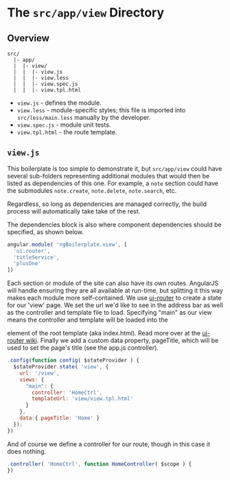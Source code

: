 # The `src/app/view` Directory

## Overview

```
src/
  |- app/
  |  |- view/
  |  |  |- view.js
  |  |  |- view.less
  |  |  |- view.spec.js
  |  |  |- view.tpl.html
```

- `view.js` - defines the module.
- `view.less` - module-specific styles; this file is imported into
  `src/less/main.less` manually by the developer.
- `view.spec.js` - module unit tests.
- `view.tpl.html` - the route template.

## `view.js`

This boilerplate is too simple to demonstrate it, but `src/app/view` could have
several sub-folders representing additional modules that would then be listed
as dependencies of this one.  For example, a `note` section could have the
submodules `note.create`, `note.delete`, `note.search`, etc.

Regardless, so long as dependencies are managed correctly, the build process
will automatically take take of the rest.

The dependencies block is also where component dependencies should be
specified, as shown below.

```js
angular.module( 'ngBoilerplate.view', [
  'ui.router',
  'titleService',
  'plusOne'
])
```

Each section or module of the site can also have its own routes. AngularJS will
handle ensuring they are all available at run-time, but splitting it this way
makes each module more self-contained. We use [ui-router](https://github.com/angular-ui/ui-router) to create
a state for our 'view' page. We set the url we'd like to see in the address bar
as well as the controller and template file to load. Specifying "main" as our view
means the controller and template will be loaded into the <div ui-view="main"/> element
of the root template (aka index.html). Read more over at the [ui-router wiki](https://github.com/angular-ui/ui-router/wiki).
Finally we add a custom data property, pageTitle, which will be used to set the page's
title (see the app.js controller).

```js
.config(function config( $stateProvider ) {
  $stateProvider.state( 'view', {
    url: '/view',
    views: {
      "main": {
        controller: 'HomeCtrl',
        templateUrl: 'view/view.tpl.html'
      }
    },
    data:{ pageTitle: 'Home' }
  });
})
```

And of course we define a controller for our route, though in this case it does
nothing.

```js
.controller( 'HomeCtrl', function HomeController( $scope ) {
})
```

